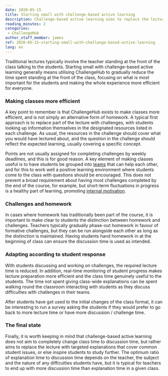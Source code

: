 ```yaml
---
date: 2020-05-15
title: Starting small with challenge-based active learning
description: Challenge-based active learning aims to replace the lecture with targeted explanations that cover common student issues
reading_minutes: 2
categories:
 - ChallengeHub
author_staff_member: james
ref: 2020-05-15-starting-small-with-challenge-based-active-learning
lang: en
---
```


Traditional lectures typically involve the teacher standing at the front of the class talking to the students.
Starting small with challenge-based active learning generally means utilising ChallengeHub to gradually reduce the time spent standing at the front of the class, focusing on what is most important for the students and making the whole experience more efficient for everyone.

### Making classes more efficient

A key point to remember is that ChallengeHub exists to make classes more efficient, and is not simply an alternative form of homework.
A typical first approach is to replace part of the lecture with challenges, with students looking up information themselves in the designated resources listed in each challenge.
As usual, the resources in the challenge should cover what you would have lectured about, and the question in the challenge should reflect the expected learning, usually covering a specific concept.

Points are not usually assigned for completing challenges by weekly deadlines, and this is for good reason.
A key element of making classes useful is to have students be grouped into [teams]( /2020/04/10/announcing-study-teams/ ) that can help each other, and for this to work well a positive learning environment where students come to the class with questions should be encouraged.
This does not prevent a broad requirement about having most challenges completed by the end of the course, for example, but short-term fluctuations in progress is a healthy part of learning, promoting [internal motivation]( /2019/08/10/two-key-elements-for-effective-cbal/ ).

### Challenges and homework

In cases where homework has traditionally been part of the course, it is important to make clear to students the distinction between homework and challenges.
Teachers typically gradually phase-out homework in favour of formative challenges, but they can be run alongside each other as long as the distinction is maintained.
Having students hand homework in at the beginning of class can ensure the discussion time is used as intended.

### Adapting according to student response

With students discussing and working on challenges, the required lecture time is reduced.
In addition, real-time monitoring of student progress makes lecture preparation more efficient and the class time genuinely useful to the students.
The time not spent giving class-wide explanations can be spent walking round the classroom interacting with students as they discuss difficulties with challenges in their teams.

After students have got used to the initial changes of the class format, it can be interesting to run a survey asking the students if they would prefer to go back to more lecture time or have more discussion / challenge time.

### The final state

Finally, it is worth keeping in mind that challenge-based active learning does not aim to completely change class time to discussion time, but rather aims to replace the lecture with targeted explanations that cover common student issues, or else inspire students to study further.
The optimum ratio of explanation time to discussion time depends on the teacher, the subject and the nature of any difficulties students have, but it is typical for teachers to end up with more discussion time than explanation time in a given class.

